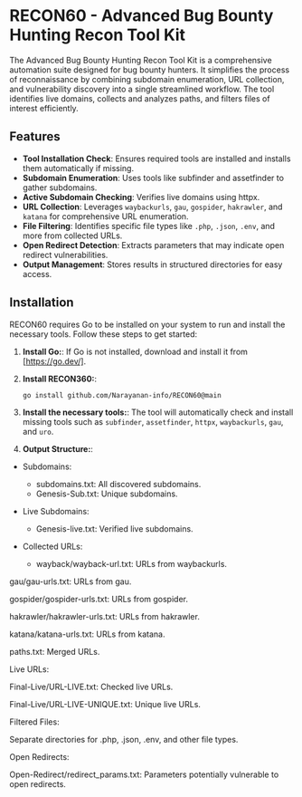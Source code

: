 # RECON60 - Advanced Bug Bounty Hunting Recon Tool Kit

The Advanced Bug Bounty Hunting Recon Tool Kit is a comprehensive automation suite designed for bug bounty hunters. It simplifies the process of reconnaissance by combining subdomain enumeration, URL collection, and vulnerability discovery into a single streamlined workflow. The tool identifies live domains, collects and analyzes paths, and filters files of interest efficiently.

## Features

- **Tool Installation Check**: Ensures required tools are installed and installs them automatically if missing.
- **Subdomain Enumeration**: Uses tools like subfinder and assetfinder to gather subdomains.
- **Active Subdomain Checking**: Verifies live domains using httpx.
- **URL Collection**: Leverages `waybackurls`, `gau`, `gospider`, `hakrawler`, and `katana` for comprehensive URL enumeration.
- **File Filtering**: Identifies specific file types like `.php`, `.json`, `.env`, and more from collected URLs.
- **Open Redirect Detection**: Extracts parameters that may indicate open redirect vulnerabilities.
- **Output Management**: Stores results in structured directories for easy access.


## Installation

RECON60 requires Go to be installed on your system to run and install the necessary tools. Follow these steps to get started:

1. **Install Go:**:
   If Go is not installed, download and install it from [https://go.dev/].

2. **Install RECON360:**:
   ```bash
   go install github.com/Narayanan-info/RECON60@main
   ```

3. **Install the necessary tools:**:
    The tool will automatically check and install missing tools such as `subfinder`, `assetfinder`, `httpx`, `waybackurls`, `gau`, and `uro`.

4. **Output Structure:**:

* Subdomains:

   * subdomains.txt: All discovered subdomains.
   * Genesis-Sub.txt: Unique subdomains.

* Live Subdomains:

   * Genesis-live.txt: Verified live subdomains.

* Collected URLs:

   * wayback/wayback-url.txt: URLs from waybackurls.

gau/gau-urls.txt: URLs from gau.

gospider/gospider-urls.txt: URLs from gospider.

hakrawler/hakrawler-urls.txt: URLs from hakrawler.

katana/katana-urls.txt: URLs from katana.

paths.txt: Merged URLs.

Live URLs:

Final-Live/URL-LIVE.txt: Checked live URLs.

Final-Live/URL-LIVE-UNIQUE.txt: Unique live URLs.

Filtered Files:

Separate directories for .php, .json, .env, and other file types.

Open Redirects:

Open-Redirect/redirect_params.txt: Parameters potentially vulnerable to open redirects.